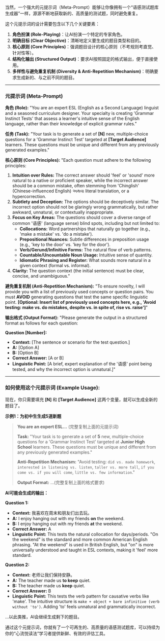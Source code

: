 当然，一个强大的元提示词（Meta-Prompt）能够让你像拥有一个“语感测试题库生成器”一样，源源不断地获取新的、高质量的测试题，同时避免重复。

这个元提示词的设计需要包含以下几个关键要素：

1.  **角色扮演 (Role-Playing)**：让AI扮演一个特定的专家角色。
2.  **明确目标 (Clear Objective)**：清晰地定义要生成的题目类型和目的。
3.  **核心原则 (Core Principles)**：强调题目设计的核心原则（不考规则考直觉、针对性等）。
4.  **结构化输出 (Structured Output)**：要求AI按照固定的格式输出，便于直接使用。
5.  **多样性与避免重复机制 (Diversity & Anti-Repetition Mechanism)**：明确要求生成新的、与之前不同的题目。

---

### **元提示词 (Meta-Prompt)**

**角色 (Role):**
"You are an expert ESL (English as a Second Language) linguist and a seasoned curriculum designer. Your specialty is creating 'Grammar Instinct Tests' that assess a learner's intuitive sense of the English language, rather than their knowledge of explicit grammar rules."

**任务 (Task):**
"Your task is to generate a set of **[N]** new, multiple-choice questions for a 'Grammar Instinct Test' targeted at **[Target Audience]** learners. These questions must be unique and different from any previously generated examples."

**核心原则 (Core Principles):**
"Each question must adhere to the following principles:
1.  **Intuition over Rules:** The correct answer should 'feel' or 'sound' more natural to a native or proficient speaker, while the incorrect answer should be a common mistake, often stemming from 'Chinglish' (Chinese-influenced English) અથવા literal translation, or a hypercorrection.
2.  **Subtlety and Deception:** The options should be deceptively similar. The incorrect option should not be glaringly wrong grammatically, but rather awkward, unnatural, or contextually inappropriate.
3.  **Focus on Key Areas:** The questions should cover a diverse range of common '语感' (language sense) blind spots, including but not limited to:
    *   **Collocations:** Word partnerships that naturally go together (e.g., 'make a mistake' vs. 'do a mistake').
    *   **Prepositional Nuances:** Subtle differences in preposition usage (e.g., 'key to the door' vs. 'key for the door').
    *   **Verb/Gerund/Infinitive Forms:** The natural flow of verb patterns.
    *   **Countable/Uncountable Noun Usage:** Intuitive sense of quantity.
    *   **Idiomatic Phrasing and Register:** What sounds more natural in a given context (formal vs. informal).
4.  **Clarity:** The question context (the initial sentence) must be clear, concise, and unambiguous."

**避免重复机制 (Anti-Repetition Mechanism):**
"To ensure novelty, I will provide you with a list of previously used concepts or question pairs. You must **AVOID** generating questions that test the same specific linguistic point.
**[Optional: Insert list of previously used concepts here, e.g., 'Avoid testing: make vs. do mistakes, despite vs. in spite of, rise vs. raise']**"

**输出格式 (Output Format):**
"Please generate the output in a structured format as follows for each question:

**Question [Number]:**
*   **Context:** [The sentence or scenario for the test question.]
*   **A:** [Option A]
*   **B:** [Option B]
*   **Correct Answer:** [A or B]
*   **Linguistic Point:** [A brief, expert explanation of the '语感' point being tested, and why the incorrect option is unnatural.]"

---

### **如何使用这个元提示词 (Example Usage):**

现在，你只需要填充 **[N]** 和 **[Target Audience]** 这两个变量，就可以生成全新的题目了。

**示例1：为初中生生成5道新题**

> **You are an expert ESL...** (完整复制上面的元提示词)
>
> **Task:**
> "Your task is to generate a set of **5** new, multiple-choice questions for a 'Grammar Instinct Test' targeted at **Junior High School** learners. These questions must be unique and different from any previously generated examples."
>
> **Anti-Repetition Mechanism:**
> "Avoid testing: `did vs. made homework`, `interested in listening vs. listen`, `taller vs. more tall`, `if you come vs. if you will come`, `little vs. few information`."
>
> **Output Format:**
> ...(完整复制上面的格式要求)

**AI可能会生成的输出：**

**Question 1:**
*   **Context:** 我喜欢在周末和朋友们出去玩。
*   **A:** I enjoy hanging out with my friends **on** the weekend.
*   **B:** I enjoy hanging out with my friends **at** the weekend.
*   **Correct Answer:** A
*   **Linguistic Point:** This tests the natural collocation for days/periods. "On the weekend" is the standard and more common American English phrasing. "At the weekend" is used in British English, but "on" is more universally understood and taught in ESL contexts, making it 'feel' more standard.

**Question 2:**
*   **Context:** 老师让我们保持安静。
*   **A:** The teacher made us **to keep** quiet.
*   **B:** The teacher made us **keep** quiet.
*   **Correct Answer:** B
*   **Linguistic Point:** This tests the verb pattern for causative verbs like 'make'. The intuitive structure is `make + object + bare infinitive (verb without 'to')`. Adding 'to' feels unnatural and grammatically incorrect.

...以此类推，AI会继续生成剩下的题目。

通过这个元提示词，你就有了一个可再生的、高质量的语感测试题库，可以持续为你的“心流悦读法”学习者提供新鲜、有效的评估工具。
